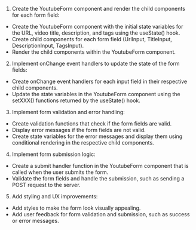 1. Create the YoutubeForm component and render the child components for each form field:
  - Create the YoutubeForm component with the initial state variables for the URL, video title, description, and tags using the useState() hook.
  - Create child components for each form field (UrlInput, TitleInput, DescriptionInput, TagsInput).
  - Render the child components within the YoutubeForm component.

2. Implement onChange event handlers to update the state of the form fields:
  - Create onChange event handlers for each input field in their respective child components.
  - Update the state variables in the YoutubeForm component using the setXXX() functions returned by the useState() hook.

3. Implement form validation and error handling:
  - Create validation functions that check if the form fields are valid.
  - Display error messages if the form fields are not valid.
  - Create state variables for the error messages and display them using conditional rendering in the respective child components.

4. Implement form submission logic:
  - Create a submit handler function in the YoutubeForm component that is called when the user submits the form.
  - Validate the form fields and handle the submission, such as sending a POST request to the server.

5. Add styling and UX improvements:
  - Add styles to make the form look visually appealing.
  - Add user feedback for form validation and submission, such as success or error messages.
